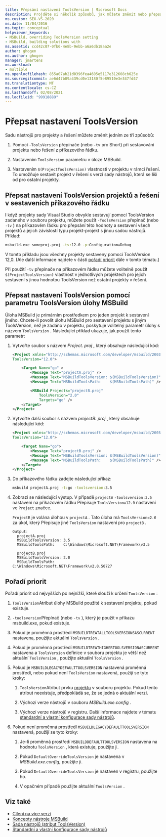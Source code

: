 ```yaml
---
title: Přepsání nastavení ToolsVersion | Microsoft Docs
description: Projděte si několik způsobů, jak můžete změnit nebo přepsat hodnotu sady nástrojů MSBuild pro projekty a řešení.
ms.custom: SEO-VS-2020
ms.date: 11/04/2016
ms.topic: conceptual
helpviewer_keywords:
- MSBuild, overriding ToolsVersion setting
- MSBuild, building solutions with
ms.assetid: ccd42c07-0fb6-4e8b-9ebb-a6a6db18aa2e
author: ghogen
ms.author: ghogen
manager: jmartens
ms.workload:
- multiple
ms.openlocfilehash: 855a07ab21d0396fea4605e5117e312608cb625e
ms.sourcegitcommit: ae6d47b09a439cd0e13180f5e89510e3e347fd47
ms.translationtype: MT
ms.contentlocale: cs-CZ
ms.lasthandoff: 02/08/2021
ms.locfileid: "99918889"
---
```

# <a name="override-toolsversion-settings"></a>Přepsat nastavení ToolsVersion

Sadu nástrojů pro projekty a řešení můžete změnit jedním ze tří způsobů:

1. Pomocí `-ToolsVersion` přepínače (nebo `-tv` pro Short) při sestavování projektu nebo řešení z příkazového řádku.

2. Nastavením `ToolsVersion` parametru v úloze MSBuild.

3. Nastavením `$(ProjectToolsVersion)` vlastnosti v projektu v rámci řešení. To umožňuje sestavit projekt v řešení s verzí sady nástrojů, která se liší od pro ostatní projekty.

## <a name="override-the-toolsversion-settings-of-projects-and-solutions-on-command-line-builds"></a>Přepsat nastavení ToolsVersion projektů a řešení v sestaveních příkazového řádku

 I když projekty sady Visual Studio obvykle sestavují pomocí ToolsVersion zadaného v souboru projektu, můžete použít `-ToolsVersion` přepínač (nebo `-tv` ) na příkazovém řádku pro přepsání této hodnoty a sestavení všech projektů a jejich závislostí typu projekt-projekt s jinou sadou nástrojů. Příklad:

```cmd
msbuild.exe someproj.proj -tv:12.0 -p:Configuration=Debug
```

 V tomto příkladu jsou všechny projekty sestaveny pomocí ToolsVersion 12,0. (Ale další informace najdete v části [pořadí priorit](#order-of-precedence) dále v tomto tématu.)

 Při použití `-tv` přepínače na příkazovém řádku můžete volitelně použít `$(ProjectToolsVersion)` vlastnost v jednotlivých projektech pro jejich sestavení s jinou hodnotou ToolsVersion než ostatní projekty v řešení.

## <a name="override-the-toolsversion-settings-using-the-toolsversion-parameter-of-the-msbuild-task"></a>Přepsat nastavení ToolsVersion pomocí parametru ToolsVersion úlohy MSBuild

 Úloha MSBuild je primárním prostředkem pro jeden projekt k sestavení jiného. Chcete-li povolit úlohu MSBuild pro sestavení projektu s jiným ToolsVersion, než je zadáno v projektu, poskytuje volitelný parametr úlohy s názvem `ToolsVersion` . Následující příklad ukazuje, jak použít tento parametr:

1. Vytvořte soubor s názvem *Project. proj* , který obsahuje následující kód:

    ```xml
    <Project xmlns="http://schemas.microsoft.com/developer/msbuild/2003"
    ToolsVersion="12.0">

        <Target Name="go" >
            <Message Text="projectA.proj" />
            <Message Text="MSBuildToolsVersion: $(MSBuildToolsVersion)" />
            <Message Text="MSBuildToolsPath:    $(MSBuildToolsPath)" />

            <MSBuild Projects="projectB.proj"
                ToolsVersion="2.0"
                Targets="go" />
        </Target>
    </Project>
    ```

2. Vytvořte další soubor s názvem *projectB. proj* , který obsahuje následující kód:

    ```xml
    <Project xmlns="http://schemas.microsoft.com/developer/msbuild/2003"
    ToolsVersion="12.0">

        <Target Name="go">
            <Message Text="projectB.proj" />
            <Message Text="MSBuildToolsVersion: $(MSBuildToolsVersion)" />
            <Message Text="MSBuildToolsPath:    $(MSBuildToolsPath)" />
        </Target>
    </Project>
    ```

3. Do příkazového řádku zadejte následující příkaz:

    ```cmd
    msbuild projectA.proj -t:go -toolsversion:3.5
    ```

4. Zobrazí se následující výstup. V případě `projectA` `-toolsversion:3.5` nastavení na příkazovém řádku Přepisuje `ToolsVersion=12.0` nastavení ve `Project` značce.

     `ProjectB` je volána úlohou v `projectA` . Tato úloha má `ToolsVersion=2.0` za úkol, který Přepisuje jiné `ToolsVersion` nastavení pro `projectB` .

    ```
    Output:
      projectA.proj
      MSBuildToolsVersion: 3.5
      MSBuildToolsPath:    C:\Windows\Microsoft.NET\Framework\v3.5

      projectB.proj
      MSBuildToolsVersion: 2.0
      MSBuildToolsPath:    C:\Windows\Microsoft.NET\Framework\v2.0.50727
    ```

## <a name="order-of-precedence"></a>Pořadí priorit

 Pořadí priorit od nejvyšších po nejnižší, které slouží k určení `ToolsVersion` :

1. `ToolsVersion`Atribut úlohy MSBuild použité k sestavení projektu, pokud existuje.

2. `-toolsversion`Přepínač (nebo `-tv` ), který je použit v příkazu msbuild.exe, pokud existuje.

3. Pokud je proměnná prostředí `MSBUILDTREATALLTOOLSVERSIONSASCURRENT` nastavena, použijte aktuální `ToolsVersion` .

4. Pokud je proměnná prostředí `MSBUILDTREATHIGHERTOOLSVERSIONASCURRENT` nastavena a `ToolsVersion` definice v souboru projektu je větší než aktuální `ToolsVersion` , použijte aktuální `ToolsVersion` .

5. Pokud je `MSBUILDLEGACYDEFAULTTOOLSVERSION` nastavená proměnná prostředí, nebo pokud není `ToolsVersion` nastavená, použijí se tyto kroky:

    1. `ToolsVersion`Atribut prvku [projektu](../msbuild/project-element-msbuild.md) v souboru projektu. Pokud tento atribut neexistuje, předpokládá se, že se jedná o aktuální verzi.

    2. Výchozí verze nástrojů v souboru *MSBuild.exe.config* .

    3. Výchozí verze nástrojů v registru. Další informace najdete v tématu [standardní a vlastní konfigurace sady nástrojů](../msbuild/standard-and-custom-toolset-configurations.md).

6. Pokud není proměnná prostředí `MSBUILDLEGACYDEFAULTTOOLSVERSION` nastavená, použijí se tyto kroky:

    1. Je-li proměnná prostředí `MSBUILDDEFAULTTOOLSVERSION` nastavena na hodnotu `ToolsVersion` , která existuje, použijte ji.

    2. Pokud `DefaultOverrideToolsVersion` je nastavena v *MSBuild.exe.config*, použijte ji.

    3. Pokud `DefaultOverrideToolsVersion` je nastaven v registru, použijte ho.

    4. V opačném případě použijte aktuální `ToolsVersion` .

## <a name="see-also"></a>Viz také

- [Cílení na více verzí](../msbuild/msbuild-multitargeting-overview.md)
- [Koncepty nástroje MSBuild](../msbuild/msbuild-concepts.md)
- [Sada nástrojů (atribut ToolsVersion)](../msbuild/msbuild-toolset-toolsversion.md)
- [Standardní a vlastní konfigurace sady nástrojů](../msbuild/standard-and-custom-toolset-configurations.md)
